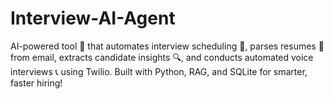 # Interview-AI-Agent
AI-powered tool 🤖 that automates interview scheduling 📅, parses resumes 📄 from email, extracts candidate insights 🔍, and conducts automated voice interviews 📞 using Twilio. Built with Python, RAG, and SQLite for smarter, faster hiring!
